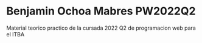 # Benjamin Ochoa Mabres PW2022Q2
 Material teorico practico de la cursada 2022 Q2 de programacion web para el ITBA 
